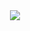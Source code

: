 <div align='center'>
<img src="https://hits.seeyoufarm.com/api/count/incr/badge.svg?url=https%3A%2F%2Fgithub.com%2FBanjae%2Fhit-counter&count_bg=%23706C6A&title_bg=%2358C693&icon=octopusdeploy.svg&icon_color=%23E7E7E7&title=Hits&edge_flat=false"/></a>
</div>
